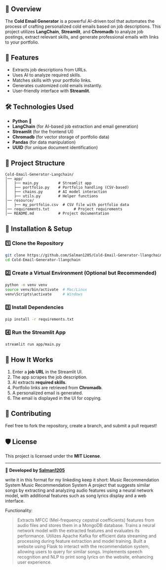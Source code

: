 ## 🚀 Overview
The **Cold Email Generator** is a powerful AI-driven tool that automates the process of crafting personalized cold emails based on job descriptions. This project utilizes **LangChain**, **Streamlit**, and **Chromadb** to analyze job postings, extract relevant skills, and generate professional emails with links to your portfolio.

## 📌 Features
- Extracts job descriptions from URLs.
- Uses AI to analyze required skills.
- Matches skills with your portfolio links.
- Generates customized cold emails instantly.
- User-friendly interface with **Streamlit**.

## 🛠️ Technologies Used
- **Python** 🐍
- **LangChain** (for AI-based job extraction and email generation)
- **Streamlit** (for the frontend UI)
- **Chromadb** (for vector storage of portfolio data)
- **Pandas** (for data manipulation)
- **UUID** (for unique document identification)

## 📂 Project Structure
```
Cold-Email-Generator-Langchain/
│── app/
│   ├── main.py         # Streamlit app
│   ├── portfolio.py    # Portfolio handling (CSV-based)
│   ├── chains.py       # AI model interaction
│   ├── utils.py        # Helper functions
│── resource/
│   ├── my_portfolio.csv  # CSV file with portfolio data
│── requirements.txt           # Project requirements
│── README.md           # Project documentation
```

## 🔧 Installation & Setup
### **1️⃣ Clone the Repository**
```bash
git clone https://github.com/Salman1205/Cold-Email-Generator-llangchain.git
cd Cold-Email-Generator-llangchain
```

### **2️⃣ Create a Virtual Environment (Optional but Recommended)**
```bash
python -m venv venv
source venv/bin/activate  # Mac/Linux
venv\Scripts\activate     # Windows
```

### **3️⃣ Install Dependencies**
```bash
pip install -r requirements.txt
```

### **4️⃣ Run the Streamlit App**
```bash
streamlit run app/main.py
```

## 📜 How It Works
1. Enter a **job URL** in the Streamlit UI.
2. The app scrapes the job description.
3. AI extracts **required skills**.
4. Portfolio links are retrieved from **Chromadb**.
5. A personalized email is generated.
6. The email is displayed in the UI for copying.

## 🤝 Contributing
Feel free to fork the repository, create a branch, and submit a pull request!

## 🛡️ License
This project is licensed under the **MIT License**.

---

🚀 **Developed by [Salman1205](https://github.com/Salman1205)**



write it in this format for my linkeding keep it short:
Music Recommendation System
Music Recommendation System
A project that suggests similar songs by extracting and analyzing audio features using a neural network model, with additional features such as song lyrics display and a web interface.

Functionality:
>Extracts MFCC (Mel-frequency cepstral coefficients) features from audio files and stores them in a MongoDB database.
>Trains a neural network model with the extracted features and evaluates its performance.
>Utilizes Apache Kafka for efficient data streaming and processing during feature extraction and model training.
>Built a website using Flask to interact with the recommendation system, allowing users to query for similar songs.
>Implements speech recognition and NLP to print song lyrics on the website, enhancing user experience.
